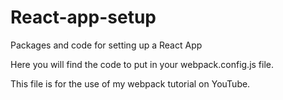 # React-app-setup
Packages and code for setting up a React App

Here you will find the code to put in your webpack.config.js file.

This file is for the use of my webpack tutorial on YouTube.
